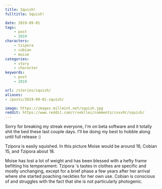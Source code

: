 ```yaml
---
title: Squish!
fulltitle: Squish!

date: 2019-09-01
tags:
    - post
    - 2019
characters:
    - tzipora
    - cobian
    - moise
categories:
    - story
    - character
keywords:
    - post
    - 2019

url: /stories/squish/
aliases:
- /posts/2019-09-01-squish/

image: https://images.millmint.net/squish.jpg
reddit: https://www.reddit.com/r/vekllei/comments/cxxv9r/squish/
---
```


Sorry for breaking my streak everyone, I'm on beta software and it totally shit the bed these last couple days. I'll be doing my best to hobble along until full release :)

Tzipora is easily squished. In this picture Moise would be around 16, Cobian 15, and Tzipora about 18.

Moise has lost a lot of weight and has been blessed with a hefty frame befitting his temperament. Tzipora 's tastes in clothes are specific and mostly unchanging, except for a brief phase a few years after her arrival where she started poaching neckties for her own use. Cobian is conscious of and struggles with the fact that she is not particularly photogenic.
